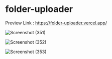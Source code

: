 # folder-uploader

Preview Link :  https://folder-uploader.vercel.app/




![Screenshot (351)](https://user-images.githubusercontent.com/76857846/174498146-7bc7c806-bfd4-43da-b74f-99aefeca758a.png)

![Screenshot (352)](https://user-images.githubusercontent.com/76857846/174498164-e9d56507-5342-4ee4-b9b3-ac57db3b117c.png)

![Screenshot (353)](https://user-images.githubusercontent.com/76857846/174498171-9e16a0f0-c81a-4934-a0f2-84667b20fcb7.png)

